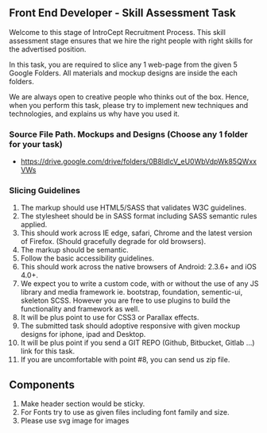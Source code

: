 ## Front End Developer - Skill Assessment Task

Welcome to this stage of IntroCept Recruitment Process. This skill assessment stage ensures that we hire the right people with right skills for the advertised position.

In this task, you are required to slice any 1 web-page from the given 5 Google Folders. All materials and mockup designs are inside the each folders.

We are always open to creative people who thinks out of the box. Hence, when you perform this task, please try to implement new techniques and technologies, and explains us why have you used it. 




### Source File Path. Mockups and Designs (Choose any 1 folder for your task)
* https://drive.google.com/drive/folders/0B8ldIcV_eU0WbVdpWk85QWxxVWs




### Slicing Guidelines

1. The markup should use HTML5/SASS that validates W3C guidelines.
2. The stylesheet should be in SASS format including SASS semantic rules applied.
3. This should work across IE edge, safari, Chrome and the latest version of Firefox. (Should gracefully degrade for old browsers).
4. The markup should be semantic.
5. Follow the basic accessibility guidelines.
6. This should work across the native browsers of Android: 2.3.6+ and iOS 4.0+.
7. We expect you to write a custom code, with or without the use of any JS library and media framework ie. bootstrap, foundation, sementic-ui, skeleton SCSS. However you are free to use plugins to build the functionality and framework as well. 
8. It will be plus point to use for CSS3 or Parallax effects.
9. The submitted task should adoptive responsive with given mockup designs for iphone, ipad and Desktop.
10. It will be plus point if you send a GIT REPO (Github, Bitbucket, Gitlab ...) link for this task.
11. If you are uncomfortable with point #8, you can send us zip file.


## Components
1. Make header section would be sticky.
2. For Fonts try to use as given files including font family and size.
3. Please use svg image for images

